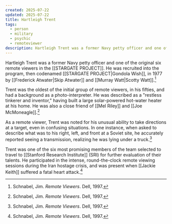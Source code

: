 ```yaml
---
created: 2025-07-22
updated: 2025-07-22
title: Hartleigh Trent
tags:
  - person
  - military
  - psychic
  - remoteviewer
description: Hartleigh Trent was a former Navy petty officer and one of the original remote viewers in the Stargate Project, known for his ability to take directions at a target.
---
```

Hartleigh Trent was a former Navy petty officer and one of the original six remote viewers in the [[STARGATE PROJECT]]. He was recruited into the program, then codenamed [[STARGATE PROJECT|Gondola Wish]], in 1977 by [[Frederick Atwater|Skip Atwater]] and [[Murray Watt|Scotty Watt]].[^1]

Trent was the oldest of the initial group of remote viewers, in his fifties, and had a background as a photo-interpreter. He was described as a "restless tinkerer and inventor," having built a large solar-powered hot-water heater at his home. He was also a close friend of [[Mel Riley]] and [[Joe McMoneagle]].[^1]

As a remote viewer, Trent was noted for his unusual ability to take directions at a target, even in confusing situations. In one instance, when asked to describe what was to his right, left, and front at a Soviet site, he accurately reported seeing a transmission, realizing he was lying under a truck.[^1]

Trent was one of the six most promising members of the team selected to travel to [[Stanford Research Institute]] (SRI) for further evaluation of their talents. He participated in the intense, round-the-clock remote viewing sessions during the Iran hostage crisis, and was present when [[Jackie Keith]] suffered a fatal heart attack.[^1]


[^1]: Schnabel, Jim. *Remote Viewers*. Dell, 1997.
